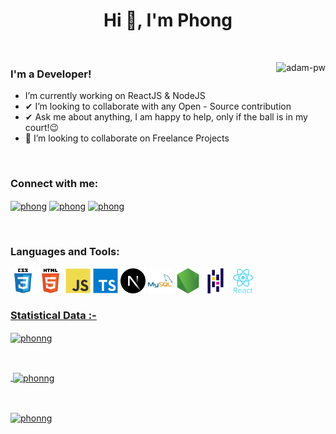 <h1 align="center">Hi 👋, I'm Phong</h1>

<br>

<p><img align="right" src="https://github.com/rajput2107/rajput2107/blob/master/Assets/Developer.gif" alt="adam-pw" /></p>

### I'm a Developer!

- I’m currently working on ReactJS & NodeJS
- ✔ I’m looking to collaborate with any Open - Source contribution
- ✔ Ask me about anything, I am happy to help, only if the ball is in my court!😉
- 👯 I’m looking to collaborate on Freelance Projects

<br>

<h3 align="left">Connect with me:</h3>
<p align="left">
  <a href="https://www.linkedin.com/in/v%C5%A9-h%E1%BA%A3i-phong-6a6a6a234/" target="blank"><img align="center"
      src="https://raw.githubusercontent.com/rahuldkjain/github-profile-readme-generator/master/src/images/icons/Social/linked-in-alt.svg"
      alt="phong" height="30" width="40" /></a> 
  <a href="https://www.facebook.com/phonngggg/" target="blank"><img align="center"
      src="https://raw.githubusercontent.com/rahuldkjain/github-profile-readme-generator/master/src/images/icons/Social/facebook.svg"
      alt="phong" height="30" width="40" /></a> 
  <a href="mailto:vuhaiphong.work@gmail.com" target="blank"><img align="center"
      src="https://img.shields.io/badge/-Gmail-D14836?style=for-the-badge&logo=Gmail&logoColor=white"
      alt="phong" height="30" /></a> 
</p>

<br>

<h3 align="left">Languages and Tools:</h3>
<p align="left"> 
   <img
      src="https://raw.githubusercontent.com/devicons/devicon/master/icons/css3/css3-original-wordmark.svg" alt="css3"
      width="40" height="40" /> <img
      src="https://raw.githubusercontent.com/devicons/devicon/master/icons/html5/html5-original-wordmark.svg"
      alt="html5" width="40" height="40" /> <img
      src="https://raw.githubusercontent.com/devicons/devicon/master/icons/javascript/javascript-original.svg"
      alt="javascript" width="40" height="40" /> 
  <img
      src="https://raw.githubusercontent.com/devicons/devicon/master/icons/typescript/typescript-original.svg"
      alt="javascript" width="40" height="40" /> 
  <img
      src="https://raw.githubusercontent.com/devicons/devicon/master/icons/nextjs/nextjs-original.svg"
      alt="javascript" width="40" height="40" /> 
    <img
      src="https://raw.githubusercontent.com/devicons/devicon/master/icons/mysql/mysql-original-wordmark.svg"
      alt="mysql" width="40" height="40" />
    <img
      src="https://raw.githubusercontent.com/devicons/devicon/master/icons/nodejs/nodejs-original.svg"
      alt="nodejs" width="40" height="40" />
    <img
      src="https://raw.githubusercontent.com/devicons/devicon/2ae2a900d2f041da66e950e4d48052658d850630/icons/pandas/pandas-original.svg"
      alt="pandas" width="40" height="40" />  <a href="https://reactjs.org/" target="_blank" rel="noreferrer"> <img
      src="https://raw.githubusercontent.com/devicons/devicon/master/icons/react/react-original-wordmark.svg"
      alt="react" width="40" height="40" /> </a> <a href="https://sass-lang.com" target="_blank" rel="noreferrer"> 

<br>

<h3>Statistical Data :-</h3>
<p><img align="center"
    src="https://github-readme-stats.vercel.app/api/top-langs?username=phonng&show_icons=true&locale=en&bg_color=0d1117&text_color=ffffff&layout=compact"
    alt="phonng" 
    bg_color=#808080/></p>

<br>

<p>&nbsp;<img align="center" src="https://github-readme-stats.vercel.app/api?username=phonng&show_icons=true&locale=en&bg_color=0d1117&text_color=ffffff&repo=convoychat"
    alt="phonng" /></p>

<br>

<p><img align="center" src="https://github-readme-streak-stats.herokuapp.com/?user=phonng&theme=dark&background=0d1117&date_format=M%20j%5B%2C%20Y%5D" alt="phonng" /></p>

<!-- <br>
<h3>Trophies :-</h3>
<p align="left"> <a href="https://github.com/ryo-ma/github-profile-trophy"><img
      src="https://github-profile-trophy.vercel.app/?username=phonng&bg_color=0d1117&text_color=ffffff" alt="phonng" /></a> </p> -->
      
<p align="left"> <a href="https://twitter.com/" target="blank"><img
      src="https://img.shields.io/twitter/follow/?logo=twitter&style=for-the-badge" alt="" /></a> </p>
